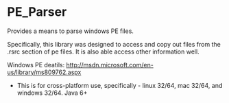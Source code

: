PE_Parser
=========

Provides a means to parse windows PE files.

Specifically, this library was designed to access and copy out files from the .rsrc section of pe files. It is also able access other information well.

Windows PE deatils: http://msdn.microsoft.com/en-us/library/ms809762.aspx

- This is for cross-platform use, specifically - linux 32/64, mac 32/64, and windows 32/64. Java 6+
